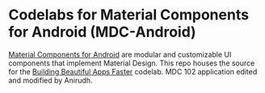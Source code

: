 # Codelabs for Material Components for Android (MDC-Android)

[Material Components for Android](https://material.io/components/android/) are modular and customizable UI
components that implement Material Design. This repo houses the source for the [Building Beautiful
Apps Faster](https://codelabs.developers.google.com/codelabs/mdc-android/index.html) codelab.
MDC 102 application edited and modified by Anirudh.
